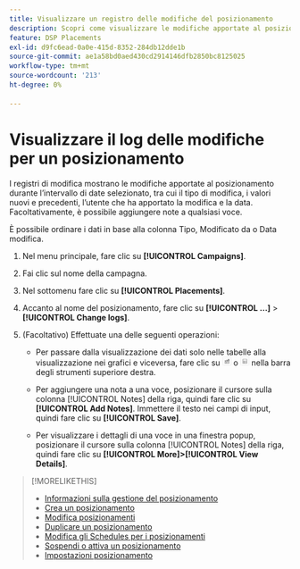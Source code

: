 ```yaml
---
title: Visualizzare un registro delle modifiche del posizionamento
description: Scopri come visualizzare le modifiche apportate al posizionamento.
feature: DSP Placements
exl-id: d9fc6ead-0a0e-415d-8352-284db12dde1b
source-git-commit: ae1a58bd0aed430cd2914146dfb2850bc8125025
workflow-type: tm+mt
source-wordcount: '213'
ht-degree: 0%

---
```


# Visualizzare il log delle modifiche per un posizionamento

I registri di modifica mostrano le modifiche apportate al posizionamento durante l’intervallo di date selezionato, tra cui il tipo di modifica, i valori nuovi e precedenti, l’utente che ha apportato la modifica e la data. Facoltativamente, è possibile aggiungere note a qualsiasi voce.

È possibile ordinare i dati in base alla colonna Tipo, Modificato da o Data modifica.

1. Nel menu principale, fare clic su **[!UICONTROL Campaigns]**.

1. Fai clic sul nome della campagna.

1. Nel sottomenu fare clic su **[!UICONTROL Placements]**.

1. Accanto al nome del posizionamento, fare clic su **[!UICONTROL ...]** > **[!UICONTROL Change logs]**.

1. (Facoltativo) Effettuate una delle seguenti operazioni:

   * Per passare dalla visualizzazione dei dati solo nelle tabelle alla visualizzazione nei grafici e viceversa, fare clic su ![Tabella e visualizzazione grafico](/help/dsp/assets/table-plus-chart-view.png "Tabella e visualizzazione grafico") o ![Vista tabella](/help/dsp/assets/table-view.png "Vista tabella") nella barra degli strumenti superiore destra.

   * Per aggiungere una nota a una voce, posizionare il cursore sulla colonna [!UICONTROL Notes] della riga, quindi fare clic su **[!UICONTROL Add Notes]**. Immettere il testo nei campi di input, quindi fare clic su **[!UICONTROL Save]**.

   * Per visualizzare i dettagli di una voce in una finestra popup, posizionare il cursore sulla colonna [!UICONTROL Notes] della riga, quindi fare clic su **[!UICONTROL More]>[!UICONTROL View Details]**.


>[!MORELIKETHIS]
>
>* [Informazioni sulla gestione del posizionamento](placement-about.md)
>* [Crea un posizionamento](placement-create.md)
>* [Modifica posizionamenti](placement-edit.md)
>* [Duplicare un posizionamento](placement-duplicate.md)
>* [Modifica gli Schedules per i posizionamenti](placement-edit-ad-schedule.md)
>* [Sospendi o attiva un posizionamento](placement-pause-activate.md)
>* [Impostazioni posizionamento](placement-settings.md)
